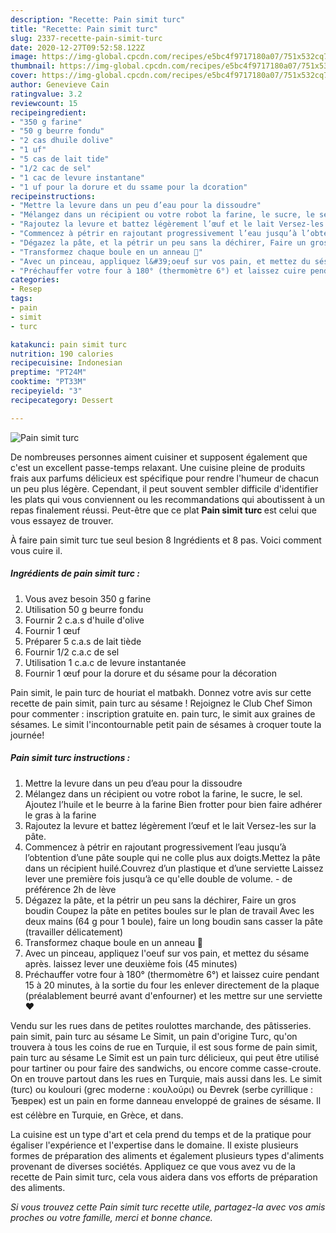 ```yaml
---
description: "Recette: Pain simit turc"
title: "Recette: Pain simit turc"
slug: 2337-recette-pain-simit-turc
date: 2020-12-27T09:52:58.122Z
image: https://img-global.cpcdn.com/recipes/e5bc4f9717180a07/751x532cq70/pain-simit-turc-photo-principale-de-la-recette.jpg
thumbnail: https://img-global.cpcdn.com/recipes/e5bc4f9717180a07/751x532cq70/pain-simit-turc-photo-principale-de-la-recette.jpg
cover: https://img-global.cpcdn.com/recipes/e5bc4f9717180a07/751x532cq70/pain-simit-turc-photo-principale-de-la-recette.jpg
author: Genevieve Cain
ratingvalue: 3.2
reviewcount: 15
recipeingredient:
- "350 g farine"
- "50 g beurre fondu"
- "2 cas dhuile dolive"
- "1 uf"
- "5 cas de lait tide"
- "1/2 cac de sel"
- "1 cac de levure instantane"
- "1 uf pour la dorure et du ssame pour la dcoration"
recipeinstructions:
- "Mettre la levure dans un peu d’eau pour la dissoudre"
- "Mélangez dans un récipient ou votre robot la farine, le sucre, le sel. Ajoutez l’huile et le beurre à la farine Bien frotter pour bien faire adhérer le gras à la farine"
- "Rajoutez la levure et battez légèrement l’œuf et le lait Versez-les sur la pâte."
- "Commencez à pétrir en rajoutant progressivement l’eau jusqu’à l’obtention d’une pâte souple qui ne colle plus aux doigts.Mettez la pâte dans un récipient huilé.Couvrez d’un plastique et d’une serviette Laissez lever une première fois jusqu’à ce qu&#39;elle double de volume. de préférence 2h de lève"
- "Dégazez la pâte, et la pétrir un peu sans la déchirer, Faire un gros boudin Coupez la pâte en petites boules sur le plan de travail Avec les deux mains (64 g pour 1 boule), faire un long boudin sans casser la pâte (travailler délicatement)"
- "Transformez chaque boule en un anneau 🤤"
- "Avec un pinceau, appliquez l&#39;oeuf sur vos pain, et mettez du sésame après. laissez lever une deuxième fois (45 minutes)"
- "Préchauffer votre four à 180° (thermomètre 6°) et laissez cuire pendant 15 à 20 minutes, à la sortie du four les enlever directement de la plaque (préalablement beurré avant d&#39;enfourner) et les mettre sur une serviette ❤"
categories:
- Resep
tags:
- pain
- simit
- turc

katakunci: pain simit turc 
nutrition: 190 calories
recipecuisine: Indonesian
preptime: "PT24M"
cooktime: "PT33M"
recipeyield: "3"
recipecategory: Dessert

---
```



![Pain simit turc](https://img-global.cpcdn.com/recipes/e5bc4f9717180a07/751x532cq70/pain-simit-turc-photo-principale-de-la-recette.jpg)

De nombreuses personnes aiment cuisiner et supposent également que c'est un excellent passe-temps relaxant. Une cuisine pleine de produits frais aux parfums délicieux est spécifique pour rendre l'humeur de chacun un peu plus légère. Cependant, il peut souvent sembler difficile d'identifier les plats qui vous conviennent ou les recommandations qui aboutissent à un repas finalement réussi. Peut-être que ce plat <strong> Pain simit turc </strong> est celui que vous essayez de trouver.

<!--inarticleads1-->

À faire pain simit turc tue seul besion 8 Ingrédients et 8 pas. Voici comment vous cuire il.

##### Ingrédients de pain simit turc :

1. Vous avez besoin 350 g farine
1. Utilisation 50 g beurre fondu
1. Fournir 2 c.a.s d&#39;huile d&#39;olive
1. Fournir 1 œuf
1. Préparer 5 c.a.s de lait tiède
1. Fournir 1/2 c.a.c de sel
1. Utilisation 1 c.a.c de levure instantanée
1. Fournir 1 œuf pour la dorure et du sésame pour la décoration


Pain simit, le pain turc de houriat el matbakh. Donnez votre avis sur cette recette de pain simit, pain turc au sésame ! Rejoignez le Club Chef Simon pour commenter : inscription gratuite en. pain turc, le simit aux graines de sésames. Le simit l&#39;incontournable petit pain de sésames à croquer toute la journée! 

<!--inarticleads2-->

##### Pain simit turc instructions :

1. Mettre la levure dans un peu d’eau pour la dissoudre
1. Mélangez dans un récipient ou votre robot la farine, le sucre, le sel. Ajoutez l’huile et le beurre à la farine Bien frotter pour bien faire adhérer le gras à la farine
1. Rajoutez la levure et battez légèrement l’œuf et le lait Versez-les sur la pâte.
1. Commencez à pétrir en rajoutant progressivement l’eau jusqu’à l’obtention d’une pâte souple qui ne colle plus aux doigts.Mettez la pâte dans un récipient huilé.Couvrez d’un plastique et d’une serviette Laissez lever une première fois jusqu’à ce qu&#39;elle double de volume. - de préférence 2h de lève
1. Dégazez la pâte, et la pétrir un peu sans la déchirer, Faire un gros boudin Coupez la pâte en petites boules sur le plan de travail Avec les deux mains (64 g pour 1 boule), faire un long boudin sans casser la pâte (travailler délicatement)
1. Transformez chaque boule en un anneau 🤤
1. Avec un pinceau, appliquez l&#39;oeuf sur vos pain, et mettez du sésame après. laissez lever une deuxième fois (45 minutes)
1. Préchauffer votre four à 180° (thermomètre 6°) et laissez cuire pendant 15 à 20 minutes, à la sortie du four les enlever directement de la plaque (préalablement beurré avant d&#39;enfourner) et les mettre sur une serviette ❤


Vendu sur les rues dans de petites roulottes marchande, des pâtisseries. pain simit, pain turc au sésame Le Simit, un pain d&#39;origine Turc, qu&#39;on trouvera à tous les coins de rue en Turquie, il est sous forme de pain simit, pain turc au sésame Le Simit est un pain turc délicieux, qui peut être utilisé pour tartiner ou pour faire des sandwichs, ou encore comme casse-croute. On en trouve partout dans les rues en Turquie, mais aussi dans les. Le simit (turc) ou koulouri (grec moderne : κουλούρι) ou Đevrek (serbe cyrillique : Ђеврек) est un pain en forme danneau enveloppé de graines de sésame. Il est célèbre en Turquie, en Grèce, et dans. 

<!--inarticleads1-->

<p>
La cuisine est un type d'art et cela prend du temps et de la pratique pour égaliser l'expérience et l'expertise dans le domaine. Il existe plusieurs formes de préparation des aliments et également plusieurs types d'aliments provenant de diverses sociétés. Appliquez ce que vous avez vu de la recette de Pain simit turc, cela vous aidera dans vos efforts de préparation des aliments.
</p>

<p>
<i>Si vous trouvez cette Pain simit turc recette utile, partagez-la avec vos amis proches ou votre famille, merci et bonne chance.</i>
</p>
